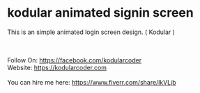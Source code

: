# kodular animated signin screen

This is an simple animated login screen design. ( Kodular )

<br><br>
Follow On: https://facebook.com/kodularcoder <br>
Website: https://kodularcoder.com <br><br>
You can hire me here: https://www.fiverr.com/share/lkVLjb
